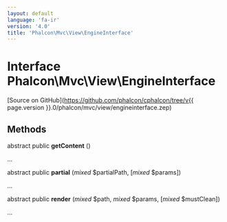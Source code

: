 ```yaml
---
layout: default
language: 'fa-ir'
version: '4.0'
title: 'Phalcon\Mvc\View\EngineInterface'
---
```


# Interface **Phalcon\Mvc\View\EngineInterface**

[Source on GitHub](https://github.com/phalcon/cphalcon/tree/v{{ page.version }}.0/phalcon/mvc/view/engineinterface.zep)

## Methods

abstract public **getContent** ()

...

abstract public **partial** (*mixed* $partialPath, [*mixed* $params])

...

abstract public **render** (*mixed* $path, *mixed* $params, [*mixed* $mustClean])

...